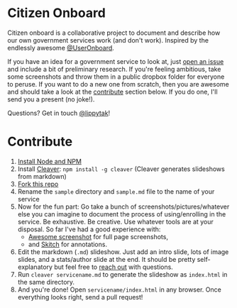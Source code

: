# Citizen Onboard
Citizen onboard is a collaborative project to document and describe how our own government services work (and don't work). Inspired by the endlessly awesome [@UserOnboard](http://www.twitter.com/useronboard).

If you have an idea for a government service to look at, just [open an issue](issues/new) and include a bit of preliminary research. If you're feeling ambitious, take some screenshots and throw them in a public dropbox folder for everyone to peruse. If you want to do a new one from scratch, then you are awesome and should take a look at the [contribute](#contribute) section below. If you do one, I'll send you a present (no joke!).

Questions? Get in touch [@lippytak](http://twitter.com/lippytak)!

# Contribute
1. [Install Node and NPM](https://gist.github.com/isaacs/579814#file-node-and-npm-in-30-seconds-sh)
2. Install [Cleaver](https://github.com/jdan/cleaver/): `npm install -g cleaver` (Cleaver generates slideshows from markdown)
3. [Fork this repo](fork)
4. Rename the `sample` directory and `sample.md` file to the name of your service
5. Now for the fun part: Go take a bunch of screenshots/pictures/whatever else you can imagine to document the process of using/enrolling in the service. Be exhaustive. Be creative. Use whatever tools are at your disposal. So far I've had a good experience with:
    - [Awesome screenshot](https://chrome.google.com/webstore/detail/awesome-screenshot-captur/alelhddbbhepgpmgidjdcjakblofbmce?hl=en) for full page screenshots,
    - and [Skitch](http://evernote.com/skitch/) for annotations.
6. Edit the markdown (`.md`) slideshow. Just add an intro slide, lots of image slides, and a stats/author slide at the end. It should be pretty self-explanatory but feel free to [reach out](http://www.twitter.com/lippytak) with questions.
7. Run `cleaver servicename.md` to generate the slideshow as `index.html` in the same directory.
8. And you're done! Open `servicename/index.html` in any browser. Once everything looks right, send a pull request!